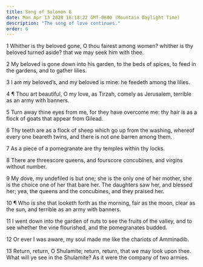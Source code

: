 ```yaml
---
title: Song of Solomon 6
date: Mon Apr 13 2020 16:18:22 GMT-0600 (Mountain Daylight Time)
description: "The song of love continues."
order: 6
---
```


1 Whither is thy beloved gone, O thou fairest among women? whither is thy beloved turned aside? that we may seek him with thee.

2 My beloved is gone down into his garden, to the beds of spices, to feed in the gardens, and to gather lilies.

3 I am my beloved’s, and my beloved is mine: he feedeth among the lilies.

4 ¶ Thou art beautiful, O my love, as Tirzah, comely as Jerusalem, terrible as an army with banners.

5 Turn away thine eyes from me, for they have overcome me: thy hair is as a flock of goats that appear from Gilead.

6 Thy teeth are as a flock of sheep which go up from the washing, whereof every one beareth twins, and there is not one barren among them.

7 As a piece of a pomegranate are thy temples within thy locks.

8 There are threescore queens, and fourscore concubines, and virgins without number.

9 My dove, my undefiled is but one; she is the only one of her mother, she is the choice one of her that bare her. The daughters saw her, and blessed her; yea, the queens and the concubines, and they praised her.

10 ¶ Who is she that looketh forth as the morning, fair as the moon, clear as the sun, and terrible as an army with banners.

11 I went down into the garden of nuts to see the fruits of the valley, and to see whether the vine flourished, and the pomegranates budded.

12 Or ever I was aware, my soul made me like the chariots of Amminadib.

13 Return, return, O Shulamite; return, return, that we may look upon thee. What will ye see in the Shulamite? As it were the company of two armies.
